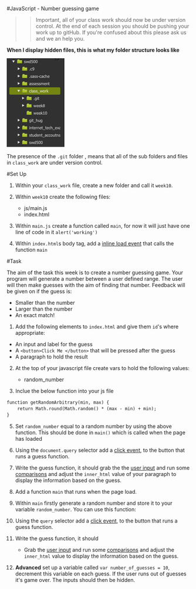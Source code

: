 #JavaScript - Number guessing game



>> Important, all of your class work should now be under version control. At the end of each session you should be pushing your work up to gitHub. If you're confused about this please ask us and we an help you. 

**When I display hidden files, this is what my folder structure looks like**

![assets/file_structure.png](assets/file_structure.png)

The presence of the `.git` folder , means that all of the sub folders and files in  `class_work` are under version control.


#Set Up 

1) Within your `class_work` file, create a new folder and call it `week10`.

2) Within `week10` create the following files:

	- js/main.js 
	- index.html
3) Within `main.js` create a function called `main`, for now it will just have one line of code in it `alert('working')`

4) Within `index.html`s body tag, add a [inline load event](#running-javaScript) that calls the function `main`

#Task 

The aim of the task this week is to create a number guessing game. Your program will generate a number between a user defined range. The user will then make guesses with the aim of finding that number. Feedback will be given on if the guess is:

- Smaller than the number
- Larger than the number 
- An exact match! 

1) Add the following elements to `index.html` and give them `id`'s where appropriate:


- An input and label for the guess 
- A `<button>Click Me </button>` that will be pressed after the guess 
- A paragraph to hold the result 


2) At the top of your javascript file create vars to hold the following values: 
	
	- random_number 
	
3) Inclue the below function into your js file 	

```html
function getRandomArbitrary(min, max) {
    return Math.round(Math.random() * (max - min) + min);
}
``` 

5) Set `random_number` equal to a random number by using the above function. This should be done in `main()` which is called when the page has loaded
 
3) Using the `document.query` selector add a [click event](notes.md#accessing-the-dom), to the button that runs a guess function. 

4) Write the guess function, it should grab the the [user input](notes.md#accessing-the-dom) and run some [comparisons](notes.md/#conditional-statements) and adjust the `inner_html` value of your paragraph to display the information based on the guess. 

3) Add a function `main` that runs when the page load. 

4) Within `main` firstly generate a random number and store it to your variable `random_number`. You can use this function:

  

5) Using the `query` selector add a [click event](notes.md#accessing-the-dom), to the button that runs a guess function. 

6) Write the guess function, it should 
   
   - Grab the  [user input](notes.md#accessing-the-dom) and run some [comparisons](notes.md/#conditional-statements) and adjust the `inner_html` value to display the information based on the guess. 

7) **Advanced** set up a variable called `var number_of_guesses = 10`, decrement this variable on each guess. If the user runs out of guesses it's game over. The inputs should then be hidden. 


